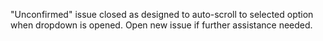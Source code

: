 "Unconfirmed" issue closed as designed to auto-scroll to selected option when dropdown is opened. Open new issue if further assistance needed.

